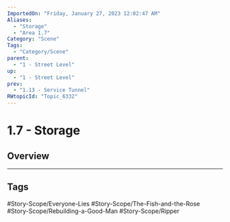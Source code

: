 ```yaml
---
ImportedOn: "Friday, January 27, 2023 12:02:47 AM"
Aliases:
  - "Storage"
  - "Area 1.7"
Category: "Scene"
Tags:
  - "Category/Scene"
parent:
  - "1 - Street Level"
up:
  - "1 - Street Level"
prev:
  - "1.13 - Service Tunnel"
RWtopicId: "Topic_6332"
---
```

# 1.7 - Storage
## Overview

---
## Tags
#Story-Scope/Everyone-Lies #Story-Scope/The-Fish-and-the-Rose #Story-Scope/Rebuilding-a-Good-Man #Story-Scope/Ripper


